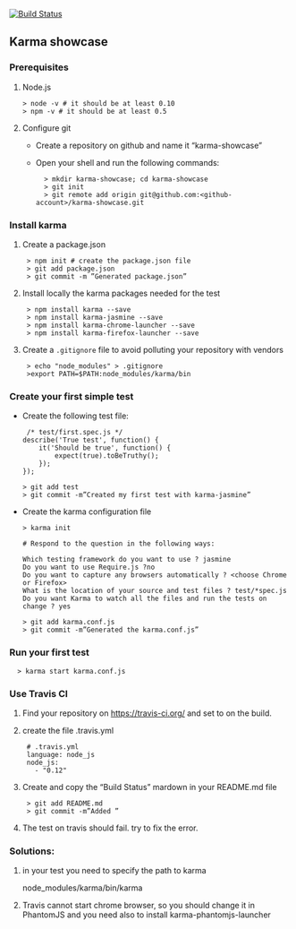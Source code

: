 [![Build Status](https://travis-ci.org/antonio-pierro/karma-showcase.svg?branch=master)](https://travis-ci.org/antonio-pierro/karma-showcase)

## Karma showcase

### Prerequisites
 
 1. Node.js
 
        > node -v # it should be at least 0.10
        > npm -v # it should be at least 0.5

 2. Configure git
    - Create a repository on github and name it “karma-showcase”
    - Open your shell and run the following commands:

            > mkdir karma-showcase; cd karma-showcase
            > git init
            > git remote add origin git@github.com:<github-account>/karma-showcase.git

### Install karma

1. Create a package.json

        > npm init # create the package.json file
        > git add package.json
        > git commit -m ”Generated package.json”
        
2. Install locally the karma packages needed for the test

        > npm install karma --save
        > npm install karma-jasmine --save
        > npm install karma-chrome-launcher --save
        > npm install karma-firefox-launcher --save

3. Create a `.gitignore` file to avoid polluting your repository with vendors 

        > echo "node_modules" > .gitignore
        >export PATH=$PATH:node_modules/karma/bin

### Create your first simple test

  - Create the following test file:
    
         /* test/first.spec.js */
        describe('True test', function() {
            it('Should be true', function() {
                expect(true).toBeTruthy();
            });
        });
        
        > git add test
        > git commit -m”Created my first test with karma-jasmine”

  - Create the karma configuration file

        > karma init
  
        # Respond to the question in the following ways:
    
        Which testing framework do you want to use ? jasmine
        Do you want to use Require.js ?no
        Do you want to capture any browsers automatically ? <choose Chrome or Firefox>
        What is the location of your source and test files ? test/*spec.js
        Do you want Karma to watch all the files and run the tests on change ? yes
    
        > git add karma.conf.js
        > git commit -m”Generated the karma.conf.js”

### Run your first test

      > karma start karma.conf.js

### Use Travis CI

  1. Find your repository on https://travis-ci.org/ and set to on the build.
  2. create the file .travis.yml

          # .travis.yml
          language: node_js
          node_js:
            - "0.12"

  3. Create and copy the “Build Status” mardown in your README.md file

          > git add README.md
          > git commit -m”Added ”

  4. The test on travis should fail. try to fix the error.

### Solutions:

  1. in your test you need to specify the path to karma   
      
        node_modules/karma/bin/karma

  2. Travis cannot start chrome browser, so you should change it in PhantomJS and you need also to install karma-phantomjs-launcher
